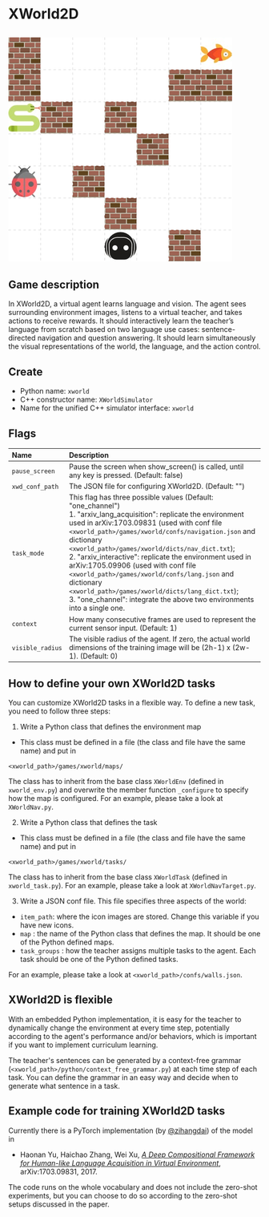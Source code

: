 # XWorld2D
## <img src="../../doc/xworld2d.png">

## Game description
In XWorld2D, a virtual agent learns language and vision. The agent sees surrounding environment images, listens to a virtual teacher, and takes actions to receive rewards. It should interactively learn the teacher’s language from scratch based on two language use cases: sentence-directed navigation and question answering. It should learn simultaneously the visual representations of the world, the language, and the action control.

## Create
* Python name: ```xworld```
* C++ constructor name: ```XWorldSimulator```
* Name for the unified C++ simulator interface: ```xworld```

## Flags
|**Name**|**Description**|
|:-------|:---------------|
|```pause_screen```|Pause the screen when show_screen() is called, until any key is pressed. (Default: false)|
|```xwd_conf_path```|The JSON file for configuring XWorld2D. (Default: "")|
|```task_mode```|This flag has three possible values (Default: "one_channel") <br> 1. "arxiv_lang_acquisition": replicate the environment used in arXiv:1703.09831 (used with conf file ```<xworld_path>/games/xworld/confs/navigation.json``` and dictionary ```<xworld_path>/games/xworld/dicts/nav_dict.txt```); <br> 2. "arxiv_interactive": replicate the environment used in arXiv:1705.09906 (used with conf file ```<xworld_path>/games/xworld/confs/lang.json``` and dictionary ```<xworld_path>/games/xworld/dicts/lang_dict.txt```); <br> 3. "one_channel": integrate the above two environments into a single one.|
|```context```|How many consecutive frames are used to represent the current sensor input. (Default: 1)|
|```visible_radius```|The visible radius of the agent. If zero, the actual world dimensions of the training image will be (2h-1) x (2w-1). (Default: 0)|

## How to define your own XWorld2D tasks
You can customize XWorld2D tasks in a flexible way. To define a new task, you need to follow three steps:
1. Write a Python class that defines the environment map
  * This class must be defined in a file (the class and file have the same name) and put in
  ```
  <xworld_path>/games/xworld/maps/
  ```
  The class has to inherit from the base class ```XWorldEnv``` (defined in ```xworld_env.py```) and overwrite the member function ```_configure``` to specify how the map is configured. For an example, please take a look at ```XWorldNav.py```.

2. Write a Python class that defines the task
  * This class must be defined in a file (the class and file have the same name) and put in
  ```
  <xworld_path>/games/xworld/tasks/
  ```
  The class has to inherit from the base class ```XWorldTask``` (defined in ```xworld_task.py```). For an example, please take a look at ```XWorldNavTarget.py```.

3. Write a JSON conf file. This file specifies three aspects of the world:
  * ```item_path```: where the icon images are stored. Change this variable if you have new icons.
  * ```map``` : the name of the Python class that defines the map. It should be one of the Python defined maps.
  * ```task_groups``` : how the teacher assigns multiple tasks to the agent. Each task should be one of the Python defined tasks.

  For an example, please take a look at ```<xworld_path>/confs/walls.json```.

## XWorld2D is flexible
With an embedded Python implementation, it is easy for the teacher to dynamically change the environment at every time step, potentially according to the agent's performance and/or behaviors, which is important if you want to implement curriculum learning.

The teacher's sentences can be generated by a context-free grammar (```<xworld_path>/python/context_free_grammar.py```) at each time step of each task. You can define the grammar in an easy way and decide when to generate what sentence in a task.

## Example code for training XWorld2D tasks

Currently there is a PyTorch implementation (by [@zihangdai](https://github.com/zihangdai)) of the model in

* Haonan Yu, Haichao Zhang, Wei Xu, [*A Deep Compositional Framework for Human-like Language Acquisition in Virtual Environment*](https://arxiv.org/abs/1703.09831), arXiv:1703.09831, 2017.

The code runs on the whole vocabulary and does not include the zero-shot experiments, but you can choose to do so according to the zero-shot setups discussed in the paper.